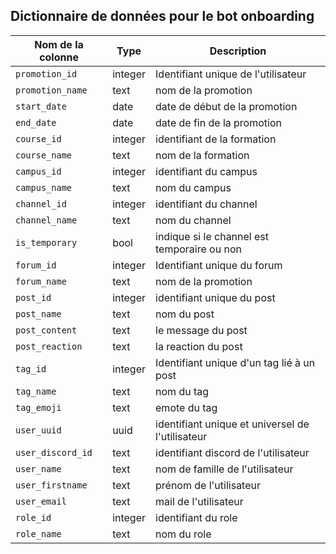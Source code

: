 ## Dictionnaire de données pour le bot onboarding

| Nom de la colonne    | Type         | Description                                      |
|----------------------|--------------|--------------------------------------------------|
| `promotion_id`       | integer      | Identifiant unique de l'utilisateur              |
| `promotion_name`     | text         | nom de la promotion                              |
| `start_date`         | date         | date de début de la promotion                    |
| `end_date`           | date         | date de fin de la promotion                      |
| `course_id`          | integer      | identifiant de la formation                      |
| `course_name`        | text         | nom de la formation                              |
| `campus_id`          | integer      | identifiant du campus                            |
| `campus_name`        | text         | nom du campus                                    |
| `channel_id`         | integer      | identifiant du channel                           |
| `channel_name`       | text         | nom du channel                                   |
| `is_temporary`       | bool         | indique si le channel est temporaire ou non      |
| `forum_id`           | integer      | Identifiant unique du forum                      |
| `forum_name`         | text         | nom de la promotion                              |
| `post_id`            | integer      | identifiant unique du post                       |
| `post_name`          | text         | nom du post                                      |
| `post_content`       | text         | le message du post                               |
| `post_reaction`      | text         | la reaction du post                              |
| `tag_id`             | integer      | Identifiant unique d'un tag lié à un post        |
| `tag_name`           | text         | nom du tag                                       |
| `tag_emoji`          | text         | emote du tag                                     |
| `user_uuid`          | uuid         | identifiant unique et universel de l'utilisateur |
| `user_discord_id`    | text         | identifiant discord de l'utilisateur             |
| `user_name`          | text         | nom de famille de l'utilisateur                  |
| `user_firstname`     | text         | prénom de l'utilisateur                          |
| `user_email`         | text         | mail de l'utilisateur                            |
| `role_id`            | integer      | identifiant du role                              |
| `role_name`          | text         | nom du role                                      |